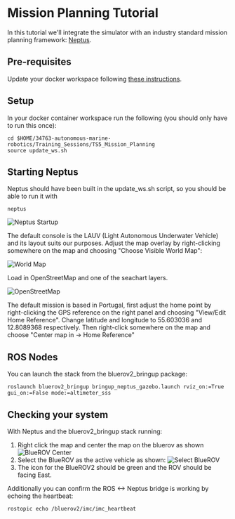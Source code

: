 # Mission Planning Tutorial #

In this tutorial we'll integrate the simulator with an industry standard mission planning framework: [Neptus](https://github.com/LSTS/neptus).

## Pre-requisites ##

Update your docker workspace following [these instructions](https://gitlab.gbar.dtu.dk/dtu-asl/courses/34763-autonomous-marine-robotics/-/tree/main/#getting-course-updates).

## Setup ##

In your docker container workspace run the following (you should only have to run this once):

```
cd $HOME/34763-autonomous-marine-robotics/Training_Sessions/TS5_Mission_Planning
source update_ws.sh
```

## Starting Neptus ###

Neptus should have been built in the update_ws.sh script, so you should be able to run it with

```neptus```

![Neptus Startup](assets/NeptusStart.png)

The default console is the LAUV (Light Autonomous Underwater Vehicle) and its layout suits our purposes. Adjust the map overlay by right-clicking somewhere on the map and choosing "Choose Visible World Map":

![World Map](assets/NeptusMap.png)

Load in OpenStreetMap and one of the seachart layers.

![OpenStreetMap](assets/NeptusAnnotated.png)

The default mission is based in Portugal, first adjust the home point by right-clicking the GPS reference on the right panel 
and choosing "View/Edit Home Reference". Change latitude and longitude to 55.603036 and 12.8089368 respectively. Then right-click somewhere on the map and choose "Center map in -> Home Reference"

## ROS Nodes ##

You can launch the stack from the bluerov2_bringup package:

```
roslaunch bluerov2_bringup bringup_neptus_gazebo.launch rviz_on:=True gui_on:=False mode:=altimeter_sss
```

## Checking your system ##

With Neptus and the bluerov2_bringup stack running:

1. Right click the map and center the map on the bluerov as shown
![BlueROV Center](assets/NeptusSelect.png)
2. Select the BlueROV as the active vehicle as shown:
![Select BlueROV](assets/NeptusActive.png)
3. The icon for the BlueROV2 should be green and the ROV should be facing East.

Additionally you can confirm the ROS <-> Neptus bridge is working by echoing the heartbeat:

```
rostopic echo /bluerov2/imc/imc_heartbeat
```

